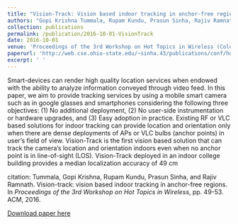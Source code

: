 ```yaml
---
title: "Vision-Track: Vision based indoor tracking in anchor-free regions "
authors: "Gopi Krishna Tummala, Rupam Kundu, Prasun Sinha, Rajiv Ramnath"
collection: publications
permalink: /publication/2016-10-01-VisionTrack
date: 2016-10-01
venue: 'Proceedings of the 3rd Workshop on Hot Topics in Wireless (Colocated with ACM MobiCom)'
paperurl: 'http://web.cse.ohio-state.edu/~sinha.43/publications/conf/hotwireless16-visiontrack.pdf'
excerpt: ' '
---
```

Smart-devices can render high quality location services when
endowed with the ability to analyze information conveyed
through video feed. In this paper, we aim to provide tracking services by using a mobile smart camera such as in google
glasses and smartphones considering the following three objectives: (1) No additional deployment, (2) No user-side
instrumentation or hardware upgrades, and (3) Easy adoption in practice. Existing RF or VLC based solutions for
indoor tracking can provide location and orientation only
when there are dense deployments of APs or VLC bulbs
(anchor points) in user’s field of view. Vision-Track is the
first vision based solution that can track the camera’s location and orientation indoors even when no anchor point is
in line-of-sight (LOS). Vision-Track deployed in an indoor
college building provides a median localization accuracy of
49 cm

citation: 
Tummala, Gopi Krishna, Rupam Kundu, Prasun Sinha, and Rajiv Ramnath. Vision-track: vision based indoor tracking in anchor-free regions. In <i>Proceedings of the 3rd Workshop on Hot Topics in Wireless</i>, pp. 49-53. ACM, 2016.


[Download paper here](http://web.cse.ohio-state.edu/~sinha.43/publications/conf/hotwireless16-visiontrack.pdf)


